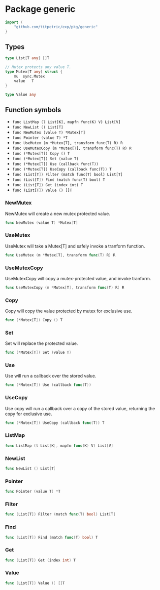 # Package generic

```go
import (
	"github.com/titpetric/exp/pkg/generic"
}
```

## Types

```go
type List[T any] []T
```

```go
// Mutex protects any value T.
type Mutex[T any] struct {
	mu	sync.Mutex
	value	T
}
```

```go
type Value any
```

## Function symbols

- `func ListMap (l List[K], mapfn func(K) V) List[V]`
- `func NewList () List[T]`
- `func NewMutex (value T) *Mutex[T]`
- `func Pointer (value T) *T`
- `func UseMutex (m *Mutex[T], transform func(T) R) R`
- `func UseMutexCopy (m *Mutex[T], transform func(T) R) R`
- `func (*Mutex[T]) Copy () T`
- `func (*Mutex[T]) Set (value T)`
- `func (*Mutex[T]) Use (callback func(T))`
- `func (*Mutex[T]) UseCopy (callback func(T)) T`
- `func (List[T]) Filter (match func(T) bool) List[T]`
- `func (List[T]) Find (match func(T) bool) T`
- `func (List[T]) Get (index int) T`
- `func (List[T]) Value () []T`

### NewMutex

NewMutex will create a new mutex protected value.

```go
func NewMutex (value T) *Mutex[T]
```

### UseMutex

UseMutex will take a Mutex[T] and safely invoke a tranform function.

```go
func UseMutex (m *Mutex[T], transform func(T) R) R
```

### UseMutexCopy

UseMutexCopy will copy a mutex-protected value, and invoke tranform.

```go
func UseMutexCopy (m *Mutex[T], transform func(T) R) R
```

### Copy

Copy will copy the value protected by mutex for exclusive use.

```go
func (*Mutex[T]) Copy () T
```

### Set

Set will replace the protected value.

```go
func (*Mutex[T]) Set (value T)
```

### Use

Use will run a callback over the stored value.

```go
func (*Mutex[T]) Use (callback func(T))
```

### UseCopy

Use copy will run a callback over a copy of the
stored value, returning the copy for exclusive use.

```go
func (*Mutex[T]) UseCopy (callback func(T)) T
```

### ListMap

```go
func ListMap (l List[K], mapfn func(K) V) List[V]
```

### NewList

```go
func NewList () List[T]
```

### Pointer

```go
func Pointer (value T) *T
```

### Filter

```go
func (List[T]) Filter (match func(T) bool) List[T]
```

### Find

```go
func (List[T]) Find (match func(T) bool) T
```

### Get

```go
func (List[T]) Get (index int) T
```

### Value

```go
func (List[T]) Value () []T
```


